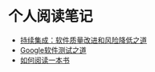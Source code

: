 # 个人阅读笔记

* [持续集成：软件质量改进和风险降低之道](continuous-integration.md)
* [Google软件测试之道](how-google-tests-software.md)
* [如何阅读一本书](how-to-read-a-book.md)

